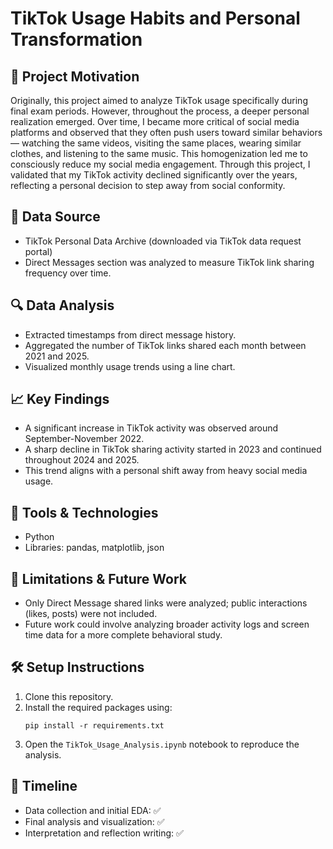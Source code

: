 
# TikTok Usage Habits and Personal Transformation

## 📌 Project Motivation
Originally, this project aimed to analyze TikTok usage specifically during final exam periods.
However, throughout the process, a deeper personal realization emerged.
Over time, I became more critical of social media platforms and observed that they often push users toward similar behaviors — watching the same videos, visiting the same places, wearing similar clothes, and listening to the same music.
This homogenization led me to consciously reduce my social media engagement.
Through this project, I validated that my TikTok activity declined significantly over the years, reflecting a personal decision to step away from social conformity.

## 📂 Data Source
- TikTok Personal Data Archive (downloaded via TikTok data request portal)
- Direct Messages section was analyzed to measure TikTok link sharing frequency over time.

## 🔍 Data Analysis
- Extracted timestamps from direct message history.
- Aggregated the number of TikTok links shared each month between 2021 and 2025.
- Visualized monthly usage trends using a line chart.

## 📈 Key Findings
- A significant increase in TikTok activity was observed around September-November 2022.
- A sharp decline in TikTok sharing activity started in 2023 and continued throughout 2024 and 2025.
- This trend aligns with a personal shift away from heavy social media usage.

## 🚀 Tools & Technologies
- Python
- Libraries: pandas, matplotlib, json

## 📝 Limitations & Future Work
- Only Direct Message shared links were analyzed; public interactions (likes, posts) were not included.
- Future work could involve analyzing broader activity logs and screen time data for a more complete behavioral study.

## 🛠 Setup Instructions
1. Clone this repository.
2. Install the required packages using:
    ```
    pip install -r requirements.txt
    ```
3. Open the `TikTok_Usage_Analysis.ipynb` notebook to reproduce the analysis.

## 📅 Timeline
- Data collection and initial EDA: ✅
- Final analysis and visualization: ✅
- Interpretation and reflection writing: ✅
